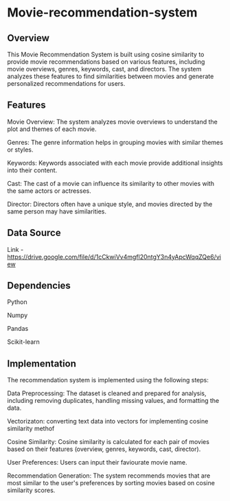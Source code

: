 # Movie-recommendation-system
## Overview
This Movie Recommendation System is built using cosine similarity to provide movie recommendations based on various features, including movie overviews, genres, keywords, cast, and directors. The system analyzes these features to find similarities between movies and generate personalized recommendations for users.

## Features
Movie Overview: The system analyzes movie overviews to understand the plot and themes of each movie.

Genres: The genre information helps in grouping movies with similar themes or styles.

Keywords: Keywords associated with each movie provide additional insights into their content.

Cast: The cast of a movie can influence its similarity to other movies with the same actors or actresses.

Director: Directors often have a unique style, and movies directed by the same person may have similarities.

## Data Source
Link - https://drive.google.com/file/d/1cCkwiVv4mgfl20ntgY3n4yApcWqqZQe6/view

## Dependencies
Python

Numpy

Pandas

Scikit-learn

## Implementation
The recommendation system is implemented using the following steps:

Data Preprocessing: The dataset is cleaned and prepared for analysis, including removing duplicates, handling missing values, and formatting the data.

Vectorizaton: converting text data into vectors for implementing cosine similarity methof

Cosine Similarity: Cosine similarity is calculated for each pair of movies based on their features (overview, genres, keywords, cast, director).

User Preferences: Users can input their faviourate movie name.

Recommendation Generation: The system recommends movies that are most similar to the user's preferences by sorting movies based on cosine similarity scores.
